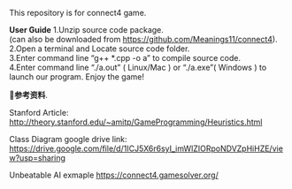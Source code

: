 This repository is for connect4 game.  
  
**User Guide**
1.Unzip source code package.  
(can also be downloaded from https://github.com/Meanings11/connect4).  
2.Open a terminal and Locate source code folder.  
3.Enter command line “g++ *.cpp -o a” to compile source code.  
4.Enter command line “./a.out” ( Linux/Mac ) or “./a.exe”( Windows ) to launch our program.
Enjoy the game!



**💾参考资料**. 

Stanford Article:
 http://theory.stanford.edu/~amitp/GameProgramming/Heuristics.html
  
 Class Diagram google drive link:
 https://drive.google.com/file/d/1ICJ5X6r6syI_imWlZIORpoNDVZpHiHZE/view?usp=sharing
 
 Unbeatable AI exmaple
 https://connect4.gamesolver.org/
